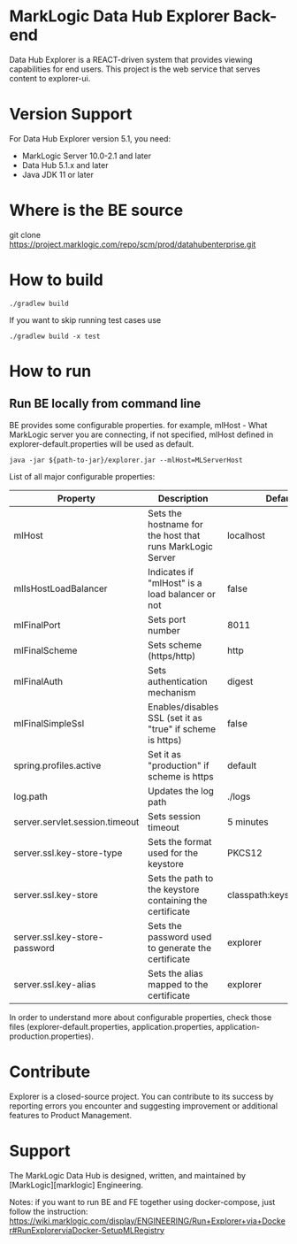 # MarkLogic Data Hub Explorer Back-end

Data Hub Explorer is a REACT-driven system that provides viewing capabilities for end users.
This project is the web service that serves content to explorer-ui.

# Version Support
For Data Hub Explorer version 5.1, you need:
  - MarkLogic Server 10.0-2.1 and later
  - Data Hub 5.1.x and later
  - Java JDK 11 or later

# Where is the BE source
git clone https://project.marklogic.com/repo/scm/prod/datahubenterprise.git

# How to build

```
./gradlew build
```
If you want to skip running test cases use
```
./gradlew build -x test
```

# How to run 

## Run BE locally from command line

BE provides some configurable properties. for example,
mlHost - What MarkLogic server you are connecting, if not specified, mlHost defined in explorer-default.properties will be used as default. 
```
java -jar ${path-to-jar}/explorer.jar --mlHost=MLServerHost
```
List of all major configurable properties:

| Property                       | Description                                                | Default Value                   |
|--------------------------------|------------------------------------------------------------|---------------------------------|
| mlHost                         | Sets the hostname for the host that runs MarkLogic Server  | localhost                       |
| mlIsHostLoadBalancer           | Indicates if "mlHost" is a load balancer or not            | false                           |
| mlFinalPort                    | Sets port number                                           | 8011                            |
| mlFinalScheme                  | Sets scheme (https/http)                                   | http                            |
| mlFinalAuth                    | Sets authentication mechanism                              | digest                          |
| mlFinalSimpleSsl               | Enables/disables SSL (set it as "true" if scheme is https) | false                           |
| spring.profiles.active         | Set it as "production" if scheme is https                  | default                         |
| log.path                       | Updates the log path                                       | ./logs                          |
| server.servlet.session.timeout | Sets session timeout                                       | 5 minutes                       |
| server.ssl.key-store-type      | Sets the format used for the keystore                      | PKCS12                          |
| server.ssl.key-store           | Sets the path to the keystore containing the certificate   | classpath:keystore/explorer.p12 |
| server.ssl.key-store-password  | Sets the password used to generate the certificate         | explorer                        |
| server.ssl.key-alias           | Sets the alias mapped to the certificate                   | explorer                        |

In order to understand more about configurable properties, check those files (explorer-default.properties, 
application.properties, application-production.properties).

# Contribute
Explorer is a closed-source project. You can contribute to its success by reporting errors you encounter and 
suggesting improvement or additional features to Product Management.

# Support
The MarkLogic Data Hub is designed, written, and maintained by [MarkLogic][marklogic] Engineering.

Notes: if you want to run BE and FE together using docker-compose, just follow the instruction:
https://wiki.marklogic.com/display/ENGINEERING/Run+Explorer+via+Docker#RunExplorerviaDocker-SetupMLRegistry
